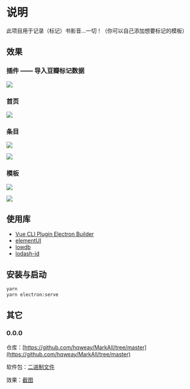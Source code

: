 # 说明

此项目用于记录（标记）书影音...一切！（你可以自己添加想要标记的模板）

## 效果

### 插件 —— 导入豆瓣标记数据

![](https://github.com/hqweay/MarkAll/blob/dev/examples/import-douban-data.png?raw=true)


### 首页

![](https://github.com/hqweay/MarkAll/blob/dev/examples/index.png?raw=true)

### 条目

![](https://github.com/hqweay/MarkAll/blob/dev/examples/item-info.png?raw=true)

![](https://github.com/hqweay/MarkAll/blob/dev/examples/item-edit.png?raw=true)

### 模板

![](https://github.com/hqweay/MarkAll/blob/dev/examples/template-info.png?raw=true)

![](https://github.com/hqweay/MarkAll/blob/dev/examples/template-edit.png?raw=true)

## 使用库

* [Vue CLI Plugin Electron Builder](https://nklayman.github.io/vue-cli-plugin-electron-builder/)
* [elementUI](<https://element.eleme.io/#/>)
* [lowdb](<https://github.com/typicode/lowdb>)
* [lodash-id](<https://github.com/typicode/lodash-id>)

## 安装与启动

```bash
yarn
yarn electron:serve
```

## 其它

### 0.0.0

仓库：[https://github.com/hqweay/MarkAll/tree/master](https://github.com/hqweay/MarkAll/tree/master)

软件包：[二进制文件](https://github.com/hqweay/MarkAll/releases) 

效果：[截图](https://github.com/hqweay/MarkAll/tree/master/examples)